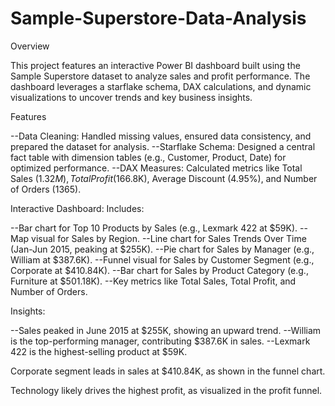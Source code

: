 # Sample-Superstore-Data-Analysis
Overview

This project features an interactive Power BI dashboard built using the Sample Superstore dataset to analyze sales and profit performance. The dashboard leverages a starflake schema, DAX calculations, and dynamic visualizations to uncover trends and key business insights.

Features

--Data Cleaning: Handled missing values, ensured data consistency, and prepared the dataset for analysis.
--Starflake Schema: Designed a central fact table with dimension tables (e.g., Customer, Product, Date) for optimized performance.
--DAX Measures: Calculated metrics like Total Sales ($1.32M), Total Profit ($166.8K), Average Discount (4.95%), and Number of Orders (1365).

Interactive Dashboard: Includes:

--Bar chart for Top 10 Products by Sales (e.g., Lexmark 422 at $59K).
--Map visual for Sales by Region.
--Line chart for Sales Trends Over Time (Jan-Jun 2015, peaking at $255K).
--Pie chart for Sales by Manager (e.g., William at $387.6K).
--Funnel visual for Sales by Customer Segment (e.g., Corporate at $410.84K).
--Bar chart for Sales by Product Category (e.g., Furniture at $501.18K).
--Key metrics like Total Sales, Total Profit, and Number of Orders.

Insights:

--Sales peaked in June 2015 at $255K, showing an upward trend.
--William is the top-performing manager, contributing $387.6K in sales.
--Lexmark 422 is the highest-selling product at $59K.



Corporate segment leads in sales at $410.84K, as shown in the funnel chart.



Technology likely drives the highest profit, as visualized in the profit funnel.
